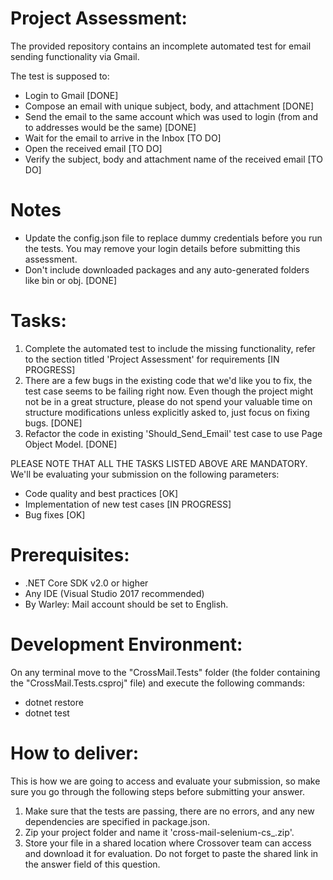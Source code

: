 # Project Assessment:
The provided repository contains an incomplete automated test for email sending functionality via Gmail.

The test is supposed to:
- Login to Gmail [DONE]
- Compose an email with unique subject, body, and attachment [DONE]
- Send the email to the same account which was used to login (from and to addresses would be the same) [DONE]
- Wait for the email to arrive in the Inbox [TO DO]
- Open the received email [TO DO]
- Verify the subject, body and attachment name of the received email [TO DO]

# Notes
- Update the config.json file to replace dummy credentials before you run the tests. You may remove your login details before submitting this assessment.
- Don't include downloaded packages and any auto-generated folders like bin or obj. [DONE]

# Tasks:
1. Complete the automated test to include the missing functionality, refer to the section titled 'Project Assessment' for requirements [IN PROGRESS]
2. There are a few bugs in the existing code that we'd like you to fix, the test case seems to be failing right now. Even though the project might not be in a great structure, please do not spend your valuable time on structure modifications unless explicitly asked to, just focus on fixing bugs. [DONE]
3. Refactor the code in existing 'Should_Send_Email' test case to use Page Object Model. [DONE]

PLEASE NOTE THAT ALL THE TASKS LISTED ABOVE ARE MANDATORY. We'll be evaluating your submission on the following parameters:
- Code quality and best practices [OK]
- Implementation of new test cases [IN PROGRESS]
- Bug fixes [OK]

# Prerequisites:
- .NET Core SDK v2.0 or higher
- Any IDE (Visual Studio 2017 recommended)
- By Warley: Mail account should be set to English.

# Development Environment:
On any terminal move to the "CrossMail.Tests" folder (the folder containing the "CrossMail.Tests.csproj" file) and execute the following commands:
- dotnet restore
- dotnet test

# How to deliver:
This is how we are going to access and evaluate your submission, so make sure you go through the following steps before submitting your answer.

1. Make sure that the tests are passing, there are no errors, and any new dependencies are specified in package.json.
2. Zip your project folder and name it 'cross-mail-selenium-cs_<YourNameHere>.zip'.
3. Store your file in a shared location where Crossover team can access and download it for evaluation. Do not forget to paste the shared link in the answer field of this question.
